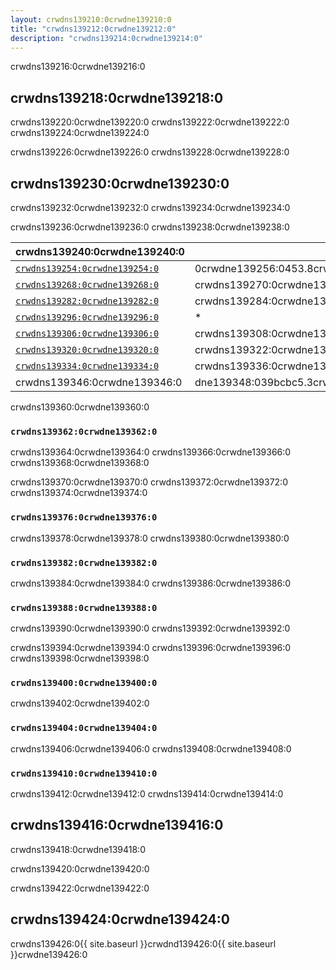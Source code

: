 ```yaml
---
layout: crwdns139210:0crwdne139210:0
title: "crwdns139212:0crwdne139212:0"
description: "crwdns139214:0crwdne139214:0"
---
```

crwdns139216:0crwdne139216:0

## crwdns139218:0crwdne139218:0

crwdns139220:0crwdne139220:0 crwdns139222:0crwdne139222:0 crwdns139224:0crwdne139224:0

crwdns139226:0crwdne139226:0 crwdns139228:0crwdne139228:0

## crwdns139230:0crwdne139230:0

crwdns139232:0crwdne139232:0 crwdns139234:0crwdne139234:0

crwdns139236:0crwdne139236:0 crwdns139238:0crwdne139238:0

| crwdns139240:0crwdne139240:0                                   | crwdns139242:0crwdne139242:0                                                       | crwdns139244:0crwdne139244:0                                                       | crwdns139246:0crwdne139246:0                                                       | crwdns139248:0crwdne139248:0                            | crwdns139250:0crwdne139250:0                                                                                                             |
| -------------------------------------------------------------- | ---------------------------------------------------------------------------------- | ---------------------------------------------------------------------------------- | ---------------------------------------------------------------------------------- | ------------------------------------------------------- | ---------------------------------------------------------------------------------------------------------------------------------------- |
| [`crwdns139254:0crwdne139254:0`](crwdns139252:0crwdne139252:0) | 0crwdne139256:0453.8crwdns139256:0crwdne139256:0277653crwdns139256:0crwdne139256:0 | crwdns139258:0crwdne139258:0                                                       | 60:0crwdne139260:0.69641722crwdns139260:0crwdne139260:0                            | s139262:0crwdne139262:03889crwdns139262:0crwdne139262:0 | rwdns139264:0crwdne139264:0crwdns139264:0crwdne139264:0                                                                                  |
| [`crwdns139268:0crwdne139268:0`](crwdns139266:0crwdne139266:0) | crwdns139270:0crwdne139270:0                                                       | wdne139272:0907c77.489crwdns139272:0crwdne139272:00201crwdns139272:0crwdne139272:0 | 39274:0crwdne139274:0crwdns139274:0crwdne139274:095678crwdns139274:0crwdne139274:0 | crwdns139276:0crwdne139276:0                            | 39278:0crwdne139278:0711crwdns139278:0crwdne139278:037crwdns139278:0crwdne139278:0                                                       |
| [`crwdns139282:0crwdne139282:0`](crwdns139280:0crwdne139280:0) | crwdns139284:0crwdne139284:0                                                       | crwdne139286:09e60.44704547crwdns139286:0crwdne139286:0                            | crwdns139288:0crwdne139288:0                                                       | dne139290:03933977.34937439crwdns139290:0crwdne139290:0 | crwdns139292:0crwdne139292:0                                                                                                             |
| [`crwdns139296:0crwdne139296:0`](crwdns139294:0crwdne139294:0) | *                                                                                  | crwdns139298:0crwdne139298:0                                                       | crwdns139300:0crwdne139300:0                                                       | crwdns139302:0crwdne139302:0                            | *                                                                                                                                        |
| [`crwdns139306:0crwdne139306:0`](crwdns139304:0crwdne139304:0) | crwdns139308:0crwdne139308:0                                                       | crwdns139310:0crwdne139310:0                                                       | crwdns139312:0crwdne139312:0                                                       | crwdns139314:0crwdne139314:0                            | dne139316:0397crwdns139316:0crwdne139316:03e5.3crwdns139316:0crwdne139316:08crwdns139316:0crwdne139316:03708crwdns139316:0crwdne139316:0 |
| [`crwdns139320:0crwdne139320:0`](crwdns139318:0crwdne139318:0) | crwdns139322:0crwdne139322:0                                                       | dne139324:039849a7.78489882crwdns139324:0crwdne139324:0                            | crwdns139326:0crwdne139326:0                                                       | crwdns139328:0crwdne139328:0                            | crwdns139330:0crwdne139330:0                                                                                                             |
| [`crwdns139334:0crwdne139334:0`](crwdns139332:0crwdne139332:0) | crwdns139336:0crwdne139336:0                                                       | crwdns139338:0crwdne139338:0                                                       | dne139340:039a99e5.603988crwdns139340:0crwdne139340:06crwdns139340:0crwdne139340:0 | crwdns139342:0crwdne139342:0                            | crwdns139344:0crwdne139344:0                                                                                                             |
| crwdns139346:0crwdne139346:0                                   | dne139348:039bcbc5.3crwdns139348:0crwdne139348:0699756crwdns139348:0crwdne139348:0 | crwdns139350:0crwdne139350:0                                                       | crwdns139352:0crwdne139352:0                                                       | crwdns139354:0crwdne139354:0                            | crwdns139356:0crwdne139356:0                                                                                                             | crwdns139358:0crwdne139358:0 

crwdns139360:0crwdne139360:0

### `crwdns139362:0crwdne139362:0`

crwdns139364:0crwdne139364:0 crwdns139366:0crwdne139366:0 crwdns139368:0crwdne139368:0

crwdns139370:0crwdne139370:0 crwdns139372:0crwdne139372:0 crwdns139374:0crwdne139374:0

### `crwdns139376:0crwdne139376:0`

crwdns139378:0crwdne139378:0 crwdns139380:0crwdne139380:0

### `crwdns139382:0crwdne139382:0`

crwdns139384:0crwdne139384:0 crwdns139386:0crwdne139386:0

### `crwdns139388:0crwdne139388:0`

crwdns139390:0crwdne139390:0 crwdns139392:0crwdne139392:0

crwdns139394:0crwdne139394:0 crwdns139396:0crwdne139396:0 crwdns139398:0crwdne139398:0

### `crwdns139400:0crwdne139400:0`

crwdns139402:0crwdne139402:0

### `crwdns139404:0crwdne139404:0`

crwdns139406:0crwdne139406:0 crwdns139408:0crwdne139408:0

### `crwdns139410:0crwdne139410:0`

crwdns139412:0crwdne139412:0 crwdns139414:0crwdne139414:0

## crwdns139416:0crwdne139416:0

crwdns139418:0crwdne139418:0

crwdns139420:0crwdne139420:0

crwdns139422:0crwdne139422:0

## crwdns139424:0crwdne139424:0

crwdns139426:0{{ site.baseurl }}crwdnd139426:0{{ site.baseurl }}crwdne139426:0